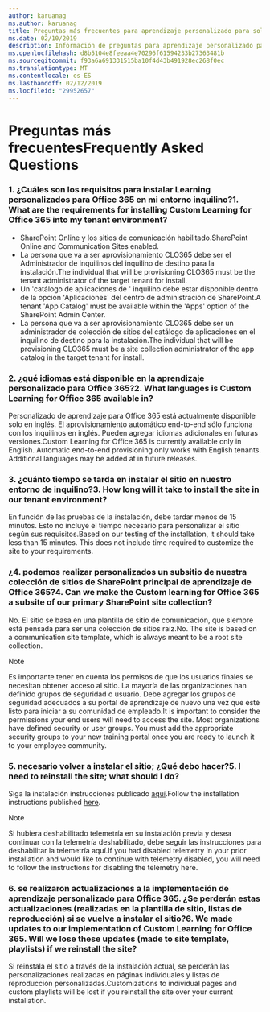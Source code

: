 ```yaml
---
author: karuanag
ms.author: karuanag
title: Preguntas más frecuentes para aprendizaje personalizado para soluciones de Office 365
ms.date: 02/10/2019
description: Información de preguntas para aprendizaje personalizado para Office 365 más frecuentes
ms.openlocfilehash: d8b5104e8feeaa4e70296f61594233b27363481b
ms.sourcegitcommit: f93a6a691331515ba10f4d43b491928ec268f0ec
ms.translationtype: MT
ms.contentlocale: es-ES
ms.lasthandoff: 02/12/2019
ms.locfileid: "29952657"
---
```

# <a name="frequently-asked-questions"></a><span data-ttu-id="65b53-103">Preguntas más frecuentes</span><span class="sxs-lookup"><span data-stu-id="65b53-103">Frequently Asked Questions</span></span>

### <a name="1-what-are-the-requirements-for-installing-custom-learning-for-office-365-into-my-tenant-environment"></a><span data-ttu-id="65b53-104">1. ¿Cuáles son los requisitos para instalar Learning personalizados para Office 365 en mi entorno inquilino?</span><span class="sxs-lookup"><span data-stu-id="65b53-104">1. What are the requirements for installing Custom Learning for Office 365 into my tenant environment?</span></span>

- <span data-ttu-id="65b53-105">SharePoint Online y los sitios de comunicación habilitado.</span><span class="sxs-lookup"><span data-stu-id="65b53-105">SharePoint Online and Communication Sites enabled.</span></span>
- <span data-ttu-id="65b53-106">La persona que va a ser aprovisionamiento CLO365 debe ser el Administrador de inquilinos del inquilino de destino para la instalación.</span><span class="sxs-lookup"><span data-stu-id="65b53-106">The individual that will be provisioning CLO365 must be the tenant administrator of the target tenant for install.</span></span>
- <span data-ttu-id="65b53-107">Un 'catálogo de aplicaciones de ' inquilino debe estar disponible dentro de la opción 'Aplicaciones' del centro de administración de SharePoint.</span><span class="sxs-lookup"><span data-stu-id="65b53-107">A tenant 'App Catalog' must be available within the 'Apps' option of the SharePoint Admin Center.</span></span>
- <span data-ttu-id="65b53-108">La persona que va a ser aprovisionamiento CLO365 debe ser un administrador de colección de sitios del catálogo de aplicaciones en el inquilino de destino para la instalación.</span><span class="sxs-lookup"><span data-stu-id="65b53-108">The individual that will be provisioning CLO365 must be a site collection administrator of the app catalog in the target tenant for install.</span></span>

### <a name="2-what-languages-is-custom-learning-for-office-365-available-in"></a><span data-ttu-id="65b53-109">2. ¿qué idiomas está disponible en la aprendizaje personalizado para Office 365?</span><span class="sxs-lookup"><span data-stu-id="65b53-109">2. What languages is Custom Learning for Office 365 available in?</span></span>

<span data-ttu-id="65b53-p101">Personalizado de aprendizaje para Office 365 está actualmente disponible solo en inglés. El aprovisionamiento automático end-to-end sólo funciona con los inquilinos en inglés. Pueden agregar idiomas adicionales en futuras versiones.</span><span class="sxs-lookup"><span data-stu-id="65b53-p101">Custom Learning for Office 365 is currently available only in English. Automatic end-to-end provisioning only works with English tenants. Additional languages may be added at in future releases.</span></span>

### <a name="3-how-long-will-it-take-to-install-the-site-in-our-tenant-environment"></a><span data-ttu-id="65b53-113">3. ¿cuánto tiempo se tarda en instalar el sitio en nuestro entorno de inquilino?</span><span class="sxs-lookup"><span data-stu-id="65b53-113">3. How long will it take to install the site in our tenant environment?</span></span>

<span data-ttu-id="65b53-p102">En función de las pruebas de la instalación, debe tardar menos de 15 minutos. Esto no incluye el tiempo necesario para personalizar el sitio según sus requisitos.</span><span class="sxs-lookup"><span data-stu-id="65b53-p102">Based on our testing of the installation, it should take less than 15 minutes. This does not include time required to customize the site to your requirements.</span></span>

### <a name="4-can-we-make-the-custom-learning-for-office-365-a-subsite-of-our-primary-sharepoint-site-collection"></a><span data-ttu-id="65b53-116">¿4. podemos realizar personalizados un subsitio de nuestra colección de sitios de SharePoint principal de aprendizaje de Office 365?</span><span class="sxs-lookup"><span data-stu-id="65b53-116">4. Can we make the Custom learning for Office 365 a subsite of our primary SharePoint site collection?</span></span>

<span data-ttu-id="65b53-p103">No. El sitio se basa en una plantilla de sitio de comunicación, que siempre está pensada para ser una colección de sitios raíz.</span><span class="sxs-lookup"><span data-stu-id="65b53-p103">No. The site is based on a communication site template, which is always meant to be a root site collection.</span></span>

> [!NOTE]
> <span data-ttu-id="65b53-p104">Es importante tener en cuenta los permisos de que los usuarios finales se necesitan obtener acceso al sitio. La mayoría de las organizaciones han definido grupos de seguridad o usuario. Debe agregar los grupos de seguridad adecuados a su portal de aprendizaje de nuevo una vez que esté listo para iniciar a su comunidad de empleado.</span><span class="sxs-lookup"><span data-stu-id="65b53-p104">It is important to consider the permissions your end users will need to access the site. Most organizations have defined security or user groups. You must add the appropriate security groups to your new training portal once you are ready to launch it to your employee community.</span></span>

### <a name="5-i-need-to-reinstall-the-site-what-should-i-do"></a><span data-ttu-id="65b53-122">5. necesario volver a instalar el sitio; ¿Qué debo hacer?</span><span class="sxs-lookup"><span data-stu-id="65b53-122">5. I need to reinstall the site; what should I do?</span></span>

<span data-ttu-id="65b53-123">Siga la instalación instrucciones publicado [aquí](installsitepackage.md).</span><span class="sxs-lookup"><span data-stu-id="65b53-123">Follow the installation instructions published [here](installsitepackage.md).</span></span>

> [!NOTE]
> <span data-ttu-id="65b53-124">Si hubiera deshabilitado telemetría en su instalación previa y desea continuar con la telemetría deshabilitado, debe seguir las instrucciones para deshabilitar la telemetría aquí.</span><span class="sxs-lookup"><span data-stu-id="65b53-124">If you had disabled telemetry in your prior installation and would like to continue with telemetry disabled, you will need to follow the instructions for disabling the telemetry here.</span></span>

### <a name="6-we-made-updates-to-our-implementation-of-custom-learning-for-office-365-will-we-lose-these-updates-made-to-site-template-playlists-if-we-reinstall-the-site"></a><span data-ttu-id="65b53-p105">6. se realizaron actualizaciones a la implementación de aprendizaje personalizado para Office 365. ¿Se perderán estas actualizaciones (realizadas en la plantilla de sitio, listas de reproducción) si se vuelve a instalar el sitio?</span><span class="sxs-lookup"><span data-stu-id="65b53-p105">6. We made updates to our implementation of Custom Learning for Office 365. Will we lose these updates (made to site template, playlists) if we reinstall the site?</span></span>

<span data-ttu-id="65b53-127">Si reinstala el sitio a través de la instalación actual, se perderán las personalizaciones realizadas en páginas individuales y listas de reproducción personalizadas.</span><span class="sxs-lookup"><span data-stu-id="65b53-127">Customizations to individual pages and custom playlists will be lost if you reinstall the site over your current installation.</span></span>  